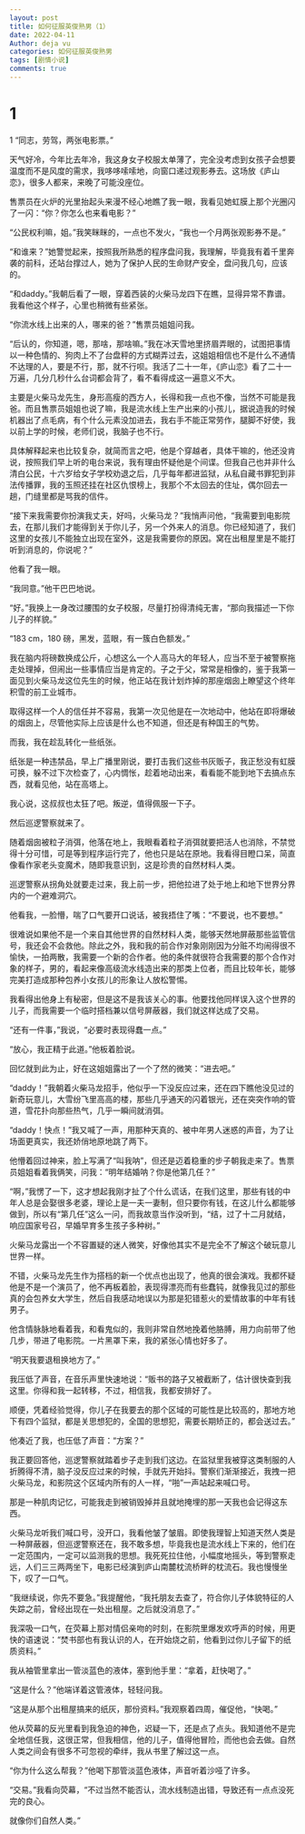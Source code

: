 ```yaml
---
layout: post
title: 如何征服英俊熟男（1）
date: 2022-04-11
Author: deja vu
categories: 如何征服英俊熟男
tags: [剧情小说]
comments: true
--- 
```

# 1
1
“同志，劳驾，两张电影票。”  

天气好冷，今年比去年冷，我这身女子校服太单薄了，完全没考虑到女孩子会想要温度而不是风度的需求，我哆哆嗦嗦地，向窗口递过观影券去。这场放《庐山恋》，很多人都来，来晚了可能没座位。 

售票员在火炉的光里抬起头来漫不经心地瞧了我一眼，我看见她虹膜上那个光圈闪了一闪：“你？你怎么也来看电影？”  

“公民权利嘛，姐。”我笑眯眯的，一点也不发火，“我也一个月两张观影券不是。” 

“和谁来？”她警觉起来，按照我所熟悉的程序盘问我，我理解，毕竟我有着千里奔袭的前科，还站台撑过人，她为了保护人民的生命财产安全，盘问我几句，应该的。

“和daddy。”我朝后看了一眼，穿着西装的火柴马龙四下在瞧，显得异常不靠谱。我看他这个样子，心里也稍微有些紧张。

“你流水线上出来的人，哪来的爸？”售票员姐姐问我。  

“后认的，你知道，嗯，那啥，那啥嘛。”我在冰天雪地里挤眉弄眼的，试图把事情以一种色情的、狗肉上不了台盘秤的方式糊弄过去，这姐姐相信也不是什么不通情不达理的人，要是不行，那，就不行呗。我活了二十一年，《庐山恋》看了二十一万遍，几分几秒什么台词都会背了，看不看得成这一遍意义不大。

主要是火柴马龙先生，身形高瘦的西方人，长得和我一点也不像，当然不可能是我爸。而且售票员姐姐也说了嘛，我是流水线上生产出来的小孩儿，据说造我的时候机器出了点毛病，有个什么元素没加进去，我右手不能正常劳作，腿脚不好使，我以前上学的时候，老师们说，我脑子也不行。

具体解释起来也比较复杂，就简而言之吧，他是个穿越者，具体干嘛的，他还没肯说，按照我们早上听的电台来说，我有理由怀疑他是个间谍。但我自己也并非什么清白公民，十六岁给女子学校劝退之后，几乎每年都进监狱，从私自藏书罪犯到非法传播罪，我的玉照还挂在社区仇恨榜上，我那个不太回去的住址，偶尔回去一趟，门缝里都是骂我的信件。

“接下来我需要你扮演我丈夫，好吗，火柴马龙？”我悄声问他，“我需要到电影院去，在那儿我们才能得到关于你儿子，另一个外来人的消息。你已经知道了，我们这里的女孩儿不能独立出现在室外，这是我需要你的原因。窝在出租屋里是不能打听到消息的，你说呢？”

他看了我一眼。

“我同意。”他干巴巴地说。

“好。”我换上一身改过腰围的女子校服，尽量打扮得清纯无害，“那向我描述一下你儿子的样貌。”

“183 cm，180 磅，黑发，蓝眼，有一簇白色额发。”

我在脑内将磅数换成公斤，心想这么一个人高马大的年轻人，应当不至于被警察拖走处理掉，但闹出一些事情应当是肯定的。子之于父，常常是相像的，鉴于我第一面见到火柴马龙这位先生的时候，他正站在我计划炸掉的那座烟囱上瞭望这个终年积雪的前工业城市。

取得这样一个人的信任并不容易，我第一次见他是在一次地动中，他站在即将爆破的烟囱上，尽管他实际上应该是什么也不知道，但还是有种国王的气势。

而我，我在趁乱转化一些纸张。

纸张是一种违禁品，早上广播里刚说，要打击我们这些书灰贩子，我正愁没有虹膜可换，躲不过下次检查了，心内惆怅，趁着地动出来，看看能不能到地下去搞点东西，就看见他，站在高塔上。

我心说，这叔叔也太狂了吧。叛逆，值得佩服一下子。

然后巡逻警察就来了。

随着烟囱被粒子消弭，他落在地上，我眼看着粒子消弭就要把活人也消除，不禁觉得十分可惜，可是等到程序运行完了，他也只是站在原地。我看得目瞪口呆，简直像看作家老头变魔术，随即我意识到，这是珍贵的自然材料人类。

巡逻警察从拐角处就要走过来，我上前一步，把他拉进了处于地上和地下世界分界内的一个避难洞穴。

他看我，一脸懵，喘了口气要开口说话，被我捂住了嘴：“不要说，也不要想。”

很难说如果他不是一个来自其他世界的自然材料人类，能够天然地屏蔽那些监管信号，我还会不会救他。除此之外，我和我的前合作对象刚刚因为分赃不均闹得很不愉快，一拍两散，我需要一个新的合作者。他的条件就很符合我需要的那个合作对象的样子，男的，看起来像高级流水线造出来的那类上位者，而且比较年长，能够完美打造成那种包养小女孩儿的形象让人放松警惕。

我看得出他身上有秘密，但是这不是我该关心的事。他要找他同样误入这个世界的儿子，而我需要一个临时搭档兼以信号屏蔽器，我们就这样达成了交易。

“还有一件事，”我说，“必要时表现得蠢一点。”

“放心，我正精于此道。”他板着脸说。

回忆就到此为止，好在这姐姐露出了一个了然的微笑：“进去吧。”

“daddy！”我朝着火柴马龙招手，他似乎一下没反应过来，还在四下瞧他没见过的新奇玩意儿，大雪纷飞里高高的楼，那些几乎通天的闪着银光，还在突突作响的管道，雪花扑向那些热气，几乎一瞬间就消弭。

“daddy！快点！”我又喊了一声，用那种天真的、被中年男人迷惑的声音，为了让场面更真实，我还娇俏地原地跳了两下。

他懵着回过神来，脸上写满了“叫我呐”，但还是迈着稳重的步子朝我走来了。售票员姐姐看着我俩笑，问我：“明年结婚呐？你是他第几任？”

“啊，”我愣了一下，这才想起我刚才扯了个什么谎话，在我们这里，那些有钱的中年人总是会娶很多老婆，理论上是一夫一妻制，但只要你有钱，在这儿什么都能够做到，所以有“第几任”这么一问，而我故意当作没听到，“结，过了十二月就结，响应国家号召，早婚早育多生孩子多种树。”

火柴马龙露出一个不容置疑的迷人微笑，好像他其实不是完全不了解这个破玩意儿世界一样。

不错，火柴马龙先生作为搭档的新一个优点也出现了，他真的很会演戏。我都怀疑他是不是一个演员了，他不再板着脸，表现得漂亮而有些蠢钝，就像我见过的那些真的会包养女大学生，然后自我感动地误以为那是犯错惹火的爱情故事的中年有钱男子。

他含情脉脉地看着我，和看鬼似的，我则非常自然地挽着他胳膊，用力向前带了他几步，带进了电影院。一片黑罩下来，我的紧张心情也好多了。

“明天我要退租换地方了。”

我压低了声音，在音乐声里快速地说：“贩书的路子又被截断了，估计很快查到我这里。你得和我一起转移，不过，相信我，我都安排好了。

顺便，凭着经验觉得，你儿子在我要去的那个区域的可能性是比较高的，那地方地下有四个监狱，都是关思想犯的，全国的思想犯，需要长期矫正的，都会送过去。”

他凑近了我，也压低了声音：“方案？”

我正要回答他，巡逻警察就踏着步子走到我们这边。在监狱里我被穿这类制服的人折腾得不清，脑子没反应过来的时候，手就先开始抖。警察们渐渐接近，我拽一把火柴马龙，和影院这个区域内所有的人一样，“啪”一声站起来喊口号。

那是一种肌肉记忆，可能我走到被销毁掉并且就地掩埋的那一天我也会记得这东西。

火柴马龙听我们喊口号，没开口，我看他皱了皱眉。即使我理智上知道天然人类是一种屏蔽器，但巡逻警察还在，我不敢多想，毕竟我也是流水线上下来的，他们在一定范围内，一定可以监测我的思想。我死死拉住他，小幅度地摇头，等到警察走远，人们三三两两坐下，电影已经演到庐山南麓枕流桥畔的枕流石。我也慢慢坐下，叹了一口气。

“我继续说，你先不要急。”我提醒他，“我托朋友去查了，符合你儿子体貌特征的人失踪之前，曾经出现在一处出租屋。之后就没消息了。”

我深吸一口气，在荧幕上那对情侣亲吻的时刻，在影院里爆发欢呼声的时候，用更快的语速说：“焚书部也有我认识的人，在开始烧之前，他看到过你儿子留下的纸质资料。”

我从袖管里拿出一管淡蓝色的液体，塞到他手里：“拿着，赶快喝了。”

“这是什么？”他端详着这管液体，轻轻问我。

“这是从那个出租屋搞来的纸灰，那份资料。”我观察着四周，催促他，“快喝。”

他从荧幕的反光里看到我急迫的神色，迟疑一下，还是点了点头。我知道他不是完全地信任我，这很正常，但我相信，他的儿子，值得他冒险，而他也会去做。自然人类之间会有很多不可忽视的牵绊，我从书里了解过这一点。

“你为什么这么帮我？”他喝下那管淡蓝色液体，声音听着沙哑了许多。

“交易。”我看向荧幕，“不过当然不能否认，流水线制造出错，导致还有一点点没死完的良心。

就像你们自然人类。”

